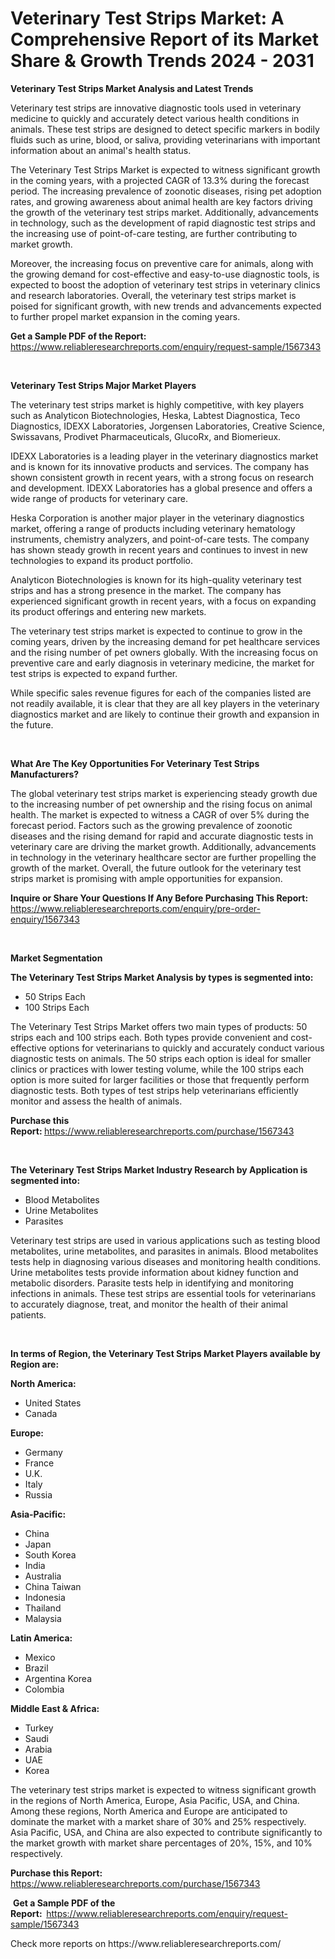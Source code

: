 <p><h1>Veterinary Test Strips Market: A Comprehensive Report of its Market Share & Growth Trends 2024 - 2031</h1></p><p><strong>Veterinary Test Strips Market Analysis and Latest Trends</strong></p>
<p><p>Veterinary test strips are innovative diagnostic tools used in veterinary medicine to quickly and accurately detect various health conditions in animals. These test strips are designed to detect specific markers in bodily fluids such as urine, blood, or saliva, providing veterinarians with important information about an animal's health status.</p><p>The Veterinary Test Strips Market is expected to witness significant growth in the coming years, with a projected CAGR of 13.3% during the forecast period. The increasing prevalence of zoonotic diseases, rising pet adoption rates, and growing awareness about animal health are key factors driving the growth of the veterinary test strips market. Additionally, advancements in technology, such as the development of rapid diagnostic test strips and the increasing use of point-of-care testing, are further contributing to market growth.</p><p>Moreover, the increasing focus on preventive care for animals, along with the growing demand for cost-effective and easy-to-use diagnostic tools, is expected to boost the adoption of veterinary test strips in veterinary clinics and research laboratories. Overall, the veterinary test strips market is poised for significant growth, with new trends and advancements expected to further propel market expansion in the coming years.</p></p>
<p><strong>Get a Sample PDF of the Report:&nbsp;</strong> <a href="https://www.reliableresearchreports.com/enquiry/request-sample/1567343">https://www.reliableresearchreports.com/enquiry/request-sample/1567343</a></p>
<p>&nbsp;</p>
<p><strong>Veterinary Test Strips Major Market Players</strong></p>
<p><p>The veterinary test strips market is highly competitive, with key players such as Analyticon Biotechnologies, Heska, Labtest Diagnostica, Teco Diagnostics, IDEXX Laboratories, Jorgensen Laboratories, Creative Science, Swissavans, Prodivet Pharmaceuticals, GlucoRx, and Biomerieux.</p><p>IDEXX Laboratories is a leading player in the veterinary diagnostics market and is known for its innovative products and services. The company has shown consistent growth in recent years, with a strong focus on research and development. IDEXX Laboratories has a global presence and offers a wide range of products for veterinary care.</p><p>Heska Corporation is another major player in the veterinary diagnostics market, offering a range of products including veterinary hematology instruments, chemistry analyzers, and point-of-care tests. The company has shown steady growth in recent years and continues to invest in new technologies to expand its product portfolio.</p><p>Analyticon Biotechnologies is known for its high-quality veterinary test strips and has a strong presence in the market. The company has experienced significant growth in recent years, with a focus on expanding its product offerings and entering new markets.</p><p>The veterinary test strips market is expected to continue to grow in the coming years, driven by the increasing demand for pet healthcare services and the rising number of pet owners globally. With the increasing focus on preventive care and early diagnosis in veterinary medicine, the market for test strips is expected to expand further.</p><p>While specific sales revenue figures for each of the companies listed are not readily available, it is clear that they are all key players in the veterinary diagnostics market and are likely to continue their growth and expansion in the future.</p></p>
<p>&nbsp;</p>
<p><strong>What Are The Key Opportunities For Veterinary Test Strips Manufacturers?</strong></p>
<p><p>The global veterinary test strips market is experiencing steady growth due to the increasing number of pet ownership and the rising focus on animal health. The market is expected to witness a CAGR of over 5% during the forecast period. Factors such as the growing prevalence of zoonotic diseases and the rising demand for rapid and accurate diagnostic tests in veterinary care are driving the market growth. Additionally, advancements in technology in the veterinary healthcare sector are further propelling the growth of the market. Overall, the future outlook for the veterinary test strips market is promising with ample opportunities for expansion.</p></p>
<p><strong>Inquire or Share Your Questions If Any Before Purchasing This Report:</strong> <a href="https://www.reliableresearchreports.com/enquiry/pre-order-enquiry/1567343">https://www.reliableresearchreports.com/enquiry/pre-order-enquiry/1567343</a></p>
<p>&nbsp;</p>
<p><strong>Market Segmentation</strong></p>
<p><strong>The Veterinary Test Strips Market Analysis by types is segmented into:</strong></p>
<p><ul><li>50 Strips Each</li><li>100 Strips Each</li></ul></p>
<p><p>The Veterinary Test Strips Market offers two main types of products: 50 strips each and 100 strips each. Both types provide convenient and cost-effective options for veterinarians to quickly and accurately conduct various diagnostic tests on animals. The 50 strips each option is ideal for smaller clinics or practices with lower testing volume, while the 100 strips each option is more suited for larger facilities or those that frequently perform diagnostic tests. Both types of test strips help veterinarians efficiently monitor and assess the health of animals.</p></p>
<p><strong>Purchase this Report:&nbsp;</strong><a href="https://www.reliableresearchreports.com/purchase/1567343">https://www.reliableresearchreports.com/purchase/1567343</a></p>
<p>&nbsp;</p>
<p><strong>The Veterinary Test Strips Market Industry Research by Application is segmented into:</strong></p>
<p><ul><li>Blood Metabolites</li><li>Urine Metabolites</li><li>Parasites</li></ul></p>
<p><p>Veterinary test strips are used in various applications such as testing blood metabolites, urine metabolites, and parasites in animals. Blood metabolites tests help in diagnosing various diseases and monitoring health conditions. Urine metabolites tests provide information about kidney function and metabolic disorders. Parasite tests help in identifying and monitoring infections in animals. These test strips are essential tools for veterinarians to accurately diagnose, treat, and monitor the health of their animal patients.</p></p>
<p>&nbsp;</p>
<p><strong>In terms of Region, the Veterinary Test Strips Market Players available by Region are:</strong></p>
<p>
    <p> <strong> North America: </strong>
        <ul>
            <li>United States</li>
            <li>Canada</li>
        </ul>
        </p> 
    <p> <strong> Europe: </strong>
        <ul>
            <li>Germany</li>
            <li>France</li>
            <li>U.K.</li>
            <li>Italy</li>
            <li>Russia</li>
        </ul>
        </p> 
    <p> <strong> Asia-Pacific: </strong>
        <ul>
            <li>China</li>
            <li>Japan</li>
            <li>South Korea</li>
            <li>India</li>
            <li>Australia</li>
            <li>China Taiwan</li>
            <li>Indonesia</li>
            <li>Thailand</li>
            <li>Malaysia</li>
        </ul>
        </p> 
    <p> <strong> Latin America: </strong>
        <ul>
            <li>Mexico</li>
            <li>Brazil</li>
            <li>Argentina Korea</li>
            <li>Colombia</li>
        </ul>
        </p> 
    <p> <strong> Middle East & Africa: </strong>
        <ul>
            <li>Turkey</li>
            <li>Saudi</li>
            <li>Arabia</li>
            <li>UAE</li>
            <li>Korea</li>
        </ul>
    </p>
    </p>
<p><p>The veterinary test strips market is expected to witness significant growth in the regions of North America, Europe, Asia Pacific, USA, and China. Among these regions, North America and Europe are anticipated to dominate the market with a market share of 30% and 25% respectively. Asia Pacific, USA, and China are also expected to contribute significantly to the market growth with market share percentages of 20%, 15%, and 10% respectively.</p></p>
<p><strong>Purchase this Report: </strong><a href="https://www.reliableresearchreports.com/purchase/1567343">https://www.reliableresearchreports.com/purchase/1567343</a></p>
<p>&nbsp;<strong>Get a Sample PDF of the Report:&nbsp;&nbsp;</strong><a href="https://www.reliableresearchreports.com/enquiry/request-sample/1567343">https://www.reliableresearchreports.com/enquiry/request-sample/1567343</a></p>
<p><strong></strong></p>
<p>Check more reports on https://www.reliableresearchreports.com/</p>